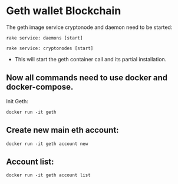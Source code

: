 # Geth wallet Blockchain

The geth image service cryptonode and daemon need to be started:

```rake service: daemons [start]```

```rake service: cryptonodes [start]```

* This will start the geth container call and its partial installation.

## Now all commands need to use docker and docker-compose.

Init Geth:

```docker run -it geth```


## Create new main eth account:

```docker run -it geth account new```

## Account list:

```docker run -it geth account list```











